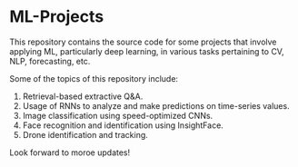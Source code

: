 # ML-Projects

This repository contains the source code for some projects that involve applying ML, particularly deep learning, in various tasks pertaining to CV, NLP, forecasting, etc.

Some of the topics of this repository include:
1. Retrieval-based extractive Q&A.
2. Usage of RNNs to analyze and make predictions on time-series values.
3. Image classification using speed-optimized CNNs.
4. Face recognition and identification using InsightFace.
5. Drone identification and tracking.

Look forward to moroe updates!
